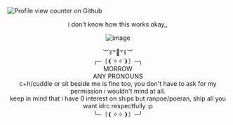 ![Profile view counter on Github](https://github.com/faithalday)
<div align="center">i don't know how this works okay,,
  
  ![image](https://github.com/fatalday/fatalday/assets/111879755/260fe18c-ece8-4323-9bf6-9c5fc63e27d5)
<div align="center">︶꒦꒷🍭꒷꒦︶
  
<div align="center">  ╭─〔❨✧✧❩〕─╮
<div align="center"> MORROW
<div align="center"> ANY PRONOUNS 
  <div align="center">c+h/cuddle or sit beside me is fine too, you don't have to ask for my permission i wouldn't mind at all.
<div align="center"> keep in mind that i have 0 interest on ships but ranpoe/poeran, ship all you want idrc respectfully :p
<div align="center">╰─〔❨✧✧❩〕─╯
